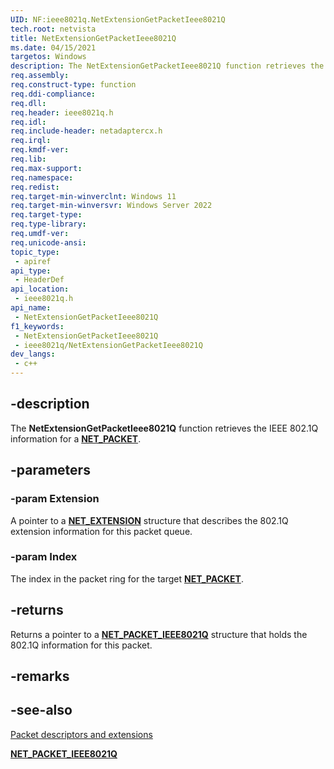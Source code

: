 ```yaml
---
UID: NF:ieee8021q.NetExtensionGetPacketIeee8021Q
tech.root: netvista 
title: NetExtensionGetPacketIeee8021Q
ms.date: 04/15/2021
targetos: Windows
description: The NetExtensionGetPacketIeee8021Q function retrieves the 802.1Q information for a NET_PACKET.
req.assembly: 
req.construct-type: function
req.ddi-compliance: 
req.dll: 
req.header: ieee8021q.h
req.idl: 
req.include-header: netadaptercx.h
req.irql: 
req.kmdf-ver: 
req.lib: 
req.max-support: 
req.namespace: 
req.redist: 
req.target-min-winverclnt: Windows 11
req.target-min-winversvr: Windows Server 2022
req.target-type: 
req.type-library: 
req.umdf-ver: 
req.unicode-ansi: 
topic_type:
 - apiref
api_type:
 - HeaderDef
api_location:
 - ieee8021q.h
api_name:
 - NetExtensionGetPacketIeee8021Q
f1_keywords:
 - NetExtensionGetPacketIeee8021Q
 - ieee8021q/NetExtensionGetPacketIeee8021Q
dev_langs:
 - c++
---
```


## -description

The **NetExtensionGetPacketIeee8021Q** function retrieves the IEEE 802.1Q information for a [**NET_PACKET**](../packet/ns-packet-_net_packet.md).

## -parameters

### -param Extension

A pointer to a [**NET_EXTENSION**](../extension/ns-extension-_net_extension.md) structure that describes the 802.1Q extension information for this packet queue.

### -param Index

The index in the packet ring for the target [**NET_PACKET**](../packet/ns-packet-_net_packet.md).

## -returns

Returns a pointer to a [**NET_PACKET_IEEE8021Q**](../ieee8021qtypes/ns-ieee8021qtypes-net_packet_ieee8021q.md) structure that holds the 802.1Q information for this packet.

## -remarks

## -see-also

[Packet descriptors and extensions](/windows-hardware/drivers/netcx/packet-descriptors-and-extensions)

[**NET_PACKET_IEEE8021Q**](../ieee8021qtypes/ns-ieee8021qtypes-net_packet_ieee8021q.md)